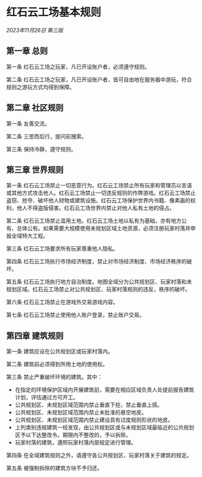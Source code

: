 # 红石云工场基本规则

*2023年11月26日 第三版*

## 第一章 总则

第一条 红石云工场之玩家，凡已开设账户者，必须遵守规则。

第二条 红石云工场之玩家，凡已开设账户者，皆可自由地在服务器中游玩，符合规则之游玩方式均得到保障。

## 第二章 社区规则

第一条 友善交流。

第二条 三思而后行，提问前搜索。

第三条 保持冷静，遵守规则。

## 第三章 世界规则

第一条 红石云工场禁止一切恶意行为。红石云工场禁止所有玩家和管理员以言语或其他方式攻击他人。红石云工场禁止一切违反规则的作弊游戏。红石云工场禁止盗窃、抢夺、破坏他人财物或建筑设施。红石云工场保护世界内书籍、像素画的权利，他人不得盗版侵害。红石云工场世界内禁止对他人私有土地的侵占。

第二条 红石云工场禁止滥用土地。红石云工场土地以私有为基础，亦有地方公有、总体公有。如果需要大规模使用未规划区域土地资源，必须注册玩家村落并申报全域特大工程。

第三条 红石云工场要求所有玩家尊重他人隐私。

第四条 红石云工场执行市场经济制度，禁止对市场经济制度、市场经济秩序的破坏。

第五条 红石云工场执行地方自治制度。地图全域分为公共规划区、玩家村落和未规划区域。红石云工场禁止对公共规划区、玩家村落规则的违反，秩序的破坏。

第六条 红石云工场禁止在游戏外交易游戏内容。

第七条 红石云工场禁止使用他人账户登录，禁止账户交易。

## 第四章 建筑规则

第一条 建筑应设在公共规划区或玩家村落内。

第二条 建筑前必须得到所用土地的使用权。

第三条 禁止严重破坏环境的建筑。其中：

- 在指定的环境保护区域内开展建筑前，需要在相应区域负责人处提前报告建筑计划，评估通过方可开工。
- 公共规划区、未规划区域范围内禁止垂直下挖，禁止垂直上搭。
- 公共规划区、未规划区域范围内禁止未批准的悬空地皮。
- 公共规划区、未规划区域范围内禁止建设具有过度规则形状的地皮。
- 上列类别违规建筑一经发现，由公共规划区或与未规划区域最临近的公共规划区予以下达整改令。期限内不整改的，予以拆除。
- 玩家村落的建筑，遵照玩家村落内部规定进行管理。

第四条 在全域建筑规则之外，请遵守各公共规划区、玩家村落关于建筑的规定。

第五条 被强制拆除的建筑方块不予归还。